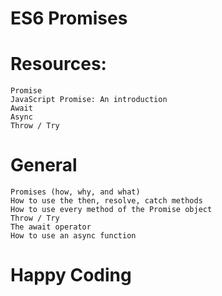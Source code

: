 # ES6 Promises
# Resources:
	Promise
	JavaScript Promise: An introduction
	Await
	Async
	Throw / Try
# General
	Promises (how, why, and what)
	How to use the then, resolve, catch methods
	How to use every method of the Promise object
	Throw / Try
	The await operator
	How to use an async function
# Happy Coding
